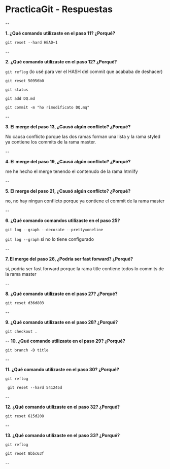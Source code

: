 # PracticaGit - Respuestas

--

**1. ¿Qué comando utilizaste en el paso 11? ¿Porqué?**

`git reset --hard HEAD~1`
 


--

**2. ¿Qué comando utilizaste en el paso 12? ¿Porqué?**

`git reflog` (lo usé para ver el HASH del commit que acababa de deshacer)

`git reset 50956b0` 

`git status`

`git add DQ.md`

`git commit -m "ho rimodificato DQ.mq"`


--

**3. El merge del paso 13, ¿Causó algún conflicto? ¿Porqué?**

No causa conflicto porque las dos ramas forman una lista y la rama styled ya contiene los commits de la rama master.


--

**4. El merge del paso 19, ¿Causó algún conflicto? ¿Porqué?**

me he hecho el merge tenendo el contenudo de la rama htmlify

--

**5. El merge del paso 21, ¿Causó algún conflicto? ¿Porqué?**

no, no hay ningun conflicto porque ya contiene el commit de la rama master

--

**6. ¿Qué comando comandos utilizaste en el paso 25?**

`git log --graph --decorate --pretty=oneline`

`git log --graph` si no lo tiene configurado

--

**7. El merge del paso 26, ¿Podria ser fast forward? ¿Porqué?**

si, podria ser fast forward porque la rama title contiene todos lo commits de la rama master


--

**8. ¿Qué comando utilizaste en el paso 27? ¿Porqué?**

`git reset d36d803` 


--

**9. ¿Qué comando utilizaste en el paso 28? ¿Porqué?**

`git checkout .` 


--
**10. ¿Qué comando utilizaste en el paso 29? ¿Porqué?**

`git branch -D title` 


--

**11. ¿Qué comando utilizaste en el paso 30? ¿Porqué?**

`git reflog`

` git reset --hard 541245d`


--

**12. ¿Qué comando utilizaste en el paso 32? ¿Porqué?**

`git reset 615d208` 


--

**13. ¿Qué comando utilizaste en el paso 33? ¿Porqué?**

`git reflog` 

`git reset 8bbc63f`


--




